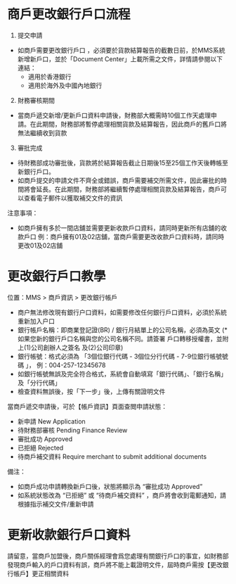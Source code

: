 # 商戶更改銀行戶口流程

1. 提交申請
* 如商戶需要更改銀行戶口 ，必須要於貨款結算報告的截數日前，於MMS系統新增新戶口，並於「Document Center」上載所需之文件，詳情請參閱以下連結：
    * 適用於香港銀行
    * 適用於海外及中國內地銀行

2. 財務審核期間
* 當商戶遞交新增/更新戶口資料申請後，財務部大概需時10個工作天處理申請。在此期間，財務部將暫停處理相關貨款及結算報告，因此商戶的舊戶口將無法繼續收到貨款

3. 審批完成

* 待財務部成功審批後，貨款將於結算報告截止日期後15至25個工作天後轉帳至新銀行戶口。
* 如商戶提交的申請文件不齊全或錯誤，商戶需要補交所需文件，因此審批的時間將會延長。在此期間，財務部將繼續暫停處理相關貨款及結算報告，商戶可以查看電子郵件以獲取補交文件的資訊

注意事項：
* 如商戶擁有多於一間店舖並需要更新收款戶口資料，請同時更新所有店舖的收款戶口 例：商戶擁有01及02店舖，當商戶需要更改收款戶口資料時，請同時更改01及02店舖

# 更改銀行戶口教學
位置：MMS > 商戶資訊 > 更改銀行帳戶
* 商户無法修改現有銀行户口資料，如需要修改任何銀行戶口資料，必須於系統重新加入户口
* 銀行帳戶名稱：即商業登記證(BR) / 銀行月結單上的公司名稱，必須為英文 (*如果您新的銀行戶口名稱與您的公司名稱不同。請簽署 戶口轉移授權書，並附上(1)公司創辦人之簽名 及(2)公司印章)
* 銀行帳號：格式必須為 「3個位銀行代碼 - 3個位分行代碼 - 7-9位銀行帳號號碼 」， 例：004-257-12345678
* 如銀行帳號無誤及完全符合格式，系統會自動填寫「銀行代碼」、「銀行名稱」及「分行代碼」
* 檢查資料無誤後，按「下一步」後，上傳有關證明文件

當商戶遞交申請後，可於【帳戶資訊】頁面查閲申請狀態：
* 新申請 New Application
* 待財務部審核 Pending Finance Review
* 審批成功 Approved
* 已拒絕 Rejected
* 待商戶補交資料 Require merchant to submit additional documents 

備注：
* 如商戶成功申請轉換新戶口後，狀態將顯示為 “審批成功 Approved”
* 如系統狀態改為 “已拒絕” 或 “待商戶補交資料” ，商戶將會收到電郵通知，請根據指示補交文件/重新申請

# 更新收款銀行戶口資料
請留意，當商戶加盟後，商戶關係經理會爲您處理有關銀行戶口的事宜，如財務部發現商戶輸入的戶口資料有誤，商戶將不能上載證明文件，屆時商戶需按【更改銀行帳戶】更正相關資料